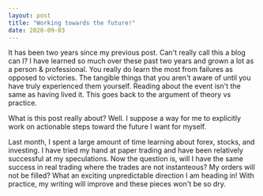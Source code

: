 ```yaml
---
layout: post
title: "Working towards the future!" 
date: 2020-09-03
---
```


It has been two years since my previous post. Can't really call this a blog can I?
I have learned so much over these past two years and grown a lot as a person & professional. You
really do learn the most from failures as opposed to victories. The tangible things that you aren't 
aware of until you have truly experienced them yourself. Reading about the event isn't the same as 
having lived it. This goes back to the argument of theory vs practice.

What is this post really about? Well. I suppose a way for me to explicitly work on actionable steps
toward the future I want for myself. 

Last month, I spent a large amount of time learning about forex, stocks, and investing. I have tried my hand
at paper trading and have been relatively successful at my speculations. Now the question is, will I have the
same success in real trading where the trades are not instanteous? My orders will not be filled? What an exciting
unpredictable direction I am heading in! With practice, my writing will improve and these pieces won't be so dry.